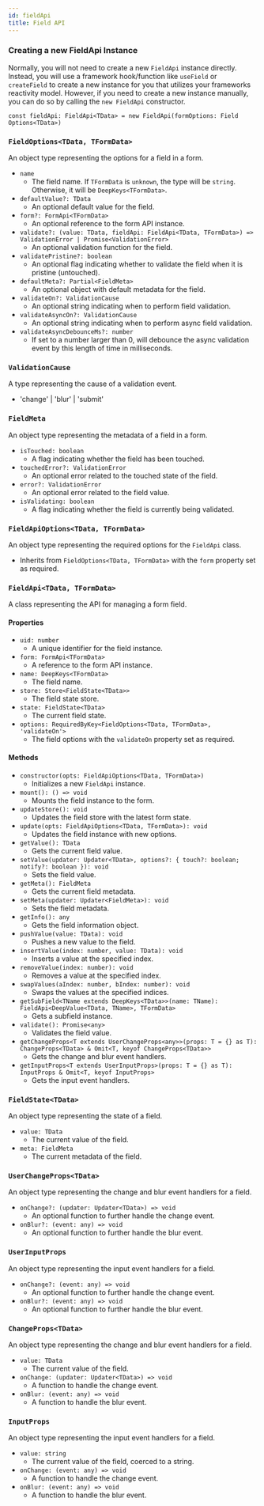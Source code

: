 ```yaml
---
id: fieldApi
title: Field API
---
```


### Creating a new FieldApi Instance

Normally, you will not need to create a new `FieldApi` instance directly. Instead, you will use a framework hook/function like `useField` or `createField` to create a new instance for you that utilizes your frameworks reactivity model. However, if you need to create a new instance manually, you can do so by calling the `new FieldApi` constructor.

```tsx
const fieldApi: FieldApi<TData> = new FieldApi(formOptions: Field Options<TData>)
```

### `FieldOptions<TData, TFormData>`

An object type representing the options for a field in a form.

- `name`
  - The field name. If `TFormData` is `unknown`, the type will be `string`. Otherwise, it will be `DeepKeys<TFormData>`.
- `defaultValue?: TData`
  - An optional default value for the field.
- `form?: FormApi<TFormData>`
  - An optional reference to the form API instance.
- `validate?: (value: TData, fieldApi: FieldApi<TData, TFormData>) => ValidationError | Promise<ValidationError>`
  - An optional validation function for the field.
- `validatePristine?: boolean`
  - An optional flag indicating whether to validate the field when it is pristine (untouched).
- `defaultMeta?: Partial<FieldMeta>`
  - An optional object with default metadata for the field.
- `validateOn?: ValidationCause`
  - An optional string indicating when to perform field validation.
- `validateAsyncOn?: ValidationCause`
  - An optional string indicating when to perform async field validation.
- `validateAsyncDebounceMs?: number`
  - If set to a number larger than 0, will debounce the async validation event by this length of time in milliseconds.

### `ValidationCause`

A type representing the cause of a validation event.

- 'change' | 'blur' | 'submit'

### `FieldMeta`

An object type representing the metadata of a field in a form.

- `isTouched: boolean`
  - A flag indicating whether the field has been touched.
- `touchedError?: ValidationError`
  - An optional error related to the touched state of the field.
- `error?: ValidationError`
  - An optional error related to the field value.
- `isValidating: boolean`
  - A flag indicating whether the field is currently being validated.

### `FieldApiOptions<TData, TFormData>`

An object type representing the required options for the `FieldApi` class.

- Inherits from `FieldOptions<TData, TFormData>` with the `form` property set as required.

### `FieldApi<TData, TFormData>`

A class representing the API for managing a form field.

#### Properties

- `uid: number`
  - A unique identifier for the field instance.
- `form: FormApi<TFormData>`
  - A reference to the form API instance.
- `name: DeepKeys<TFormData>`
  - The field name.
- `store: Store<FieldState<TData>>`
  - The field state store.
- `state: FieldState<TData>`
  - The current field state.
- `options: RequiredByKey<FieldOptions<TData, TFormData>, 'validateOn'>`
  - The field options with the `validateOn` property set as required.

#### Methods

- `constructor(opts: FieldApiOptions<TData, TFormData>)`
  - Initializes a new `FieldApi` instance.
- `mount(): () => void`
  - Mounts the field instance to the form.
- `updateStore(): void`
  - Updates the field store with the latest form state.
- `update(opts: FieldApiOptions<TData, TFormData>): void`
  - Updates the field instance with new options.
- `getValue(): TData`
  - Gets the current field value.
- `setValue(updater: Updater<TData>, options?: { touch?: boolean; notify?: boolean }): void`
  - Sets the field value.
- `getMeta(): FieldMeta`
  - Gets the current field metadata.
- `setMeta(updater: Updater<FieldMeta>): void`
  - Sets the field metadata.
- `getInfo(): any`
  - Gets the field information object.
- `pushValue(value: TData): void`
  - Pushes a new value to the field.
- `insertValue(index: number, value: TData): void`
  - Inserts a value at the specified index.
- `removeValue(index: number): void`
  - Removes a value at the specified index.
- `swapValues(aIndex: number, bIndex: number): void`
  - Swaps the values at the specified indices.
- `getSubField<TName extends DeepKeys<TData>>(name: TName): FieldApi<DeepValue<TData, TName>, TFormData>`
  - Gets a subfield instance.
- `validate(): Promise<any>`
  - Validates the field value.
- `getChangeProps<T extends UserChangeProps<any>>(props: T = {} as T): ChangeProps<TData> & Omit<T, keyof ChangeProps<TData>>`
  - Gets the change and blur event handlers.
- `getInputProps<T extends UserInputProps>(props: T = {} as T): InputProps & Omit<T, keyof InputProps>`
  - Gets the input event handlers.

### `FieldState<TData>`

An object type representing the state of a field.

- `value: TData`
  - The current value of the field.
- `meta: FieldMeta`
  - The current metadata of the field.

### `UserChangeProps<TData>`

An object type representing the change and blur event handlers for a field.

- `onChange?: (updater: Updater<TData>) => void`
  - An optional function to further handle the change event.
- `onBlur?: (event: any) => void`
  - An optional function to further handle the blur event.

### `UserInputProps`

An object type representing the input event handlers for a field.

- `onChange?: (event: any) => void`
  - An optional function to further handle the change event.
- `onBlur?: (event: any) => void`
  - An optional function to further handle the blur event.

### `ChangeProps<TData>`

An object type representing the change and blur event handlers for a field.

- `value: TData`
  - The current value of the field.
- `onChange: (updater: Updater<TData>) => void`
  - A function to handle the change event.
- `onBlur: (event: any) => void`
  - A function to handle the blur event.

### `InputProps`

An object type representing the input event handlers for a field.

- `value: string`
  - The current value of the field, coerced to a string.
- `onChange: (event: any) => void`
  - A function to handle the change event.
- `onBlur: (event: any) => void`
  - A function to handle the blur event.
